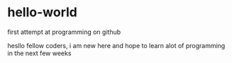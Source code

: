 # hello-world
first attempt at programming on github

hesllo fellow coders,
i am new here and hope to learn alot of programming in the next few weeks

